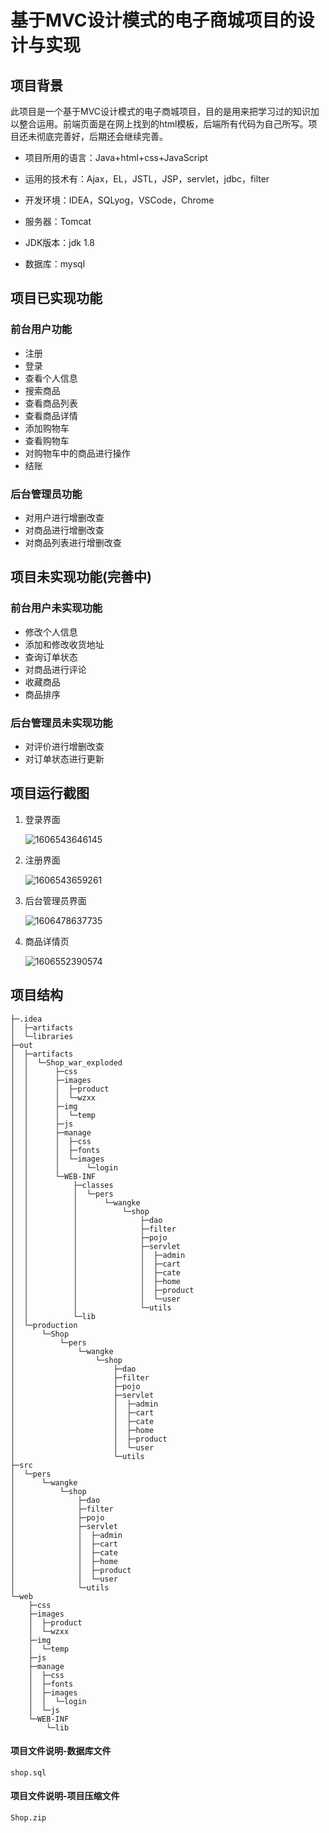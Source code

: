 # 基于MVC设计模式的电子商城项目的设计与实现

## 项目背景

此项目是一个基于MVC设计模式的电子商城项目，目的是用来把学习过的知识加以整合运用。前端页面是在网上找到的html模板，后端所有代码为自己所写。项目还未彻底完善好，后期还会继续完善。

- 项目所用的语言：Java+html+css+JavaScript

- 运用的技术有：Ajax，EL，JSTL，JSP，servlet，jdbc，filter
- 开发环境：IDEA，SQLyog，VSCode，Chrome
- 服务器：Tomcat
- JDK版本：jdk 1.8
- 数据库：mysql

## 项目已实现功能

### 前台用户功能

- 注册
- 登录
- 查看个人信息
- 搜索商品
- 查看商品列表
- 查看商品详情
- 添加购物车
- 查看购物车
- 对购物车中的商品进行操作
- 结账

### 后台管理员功能

- 对用户进行增删改查
- 对商品进行增删改查
- 对商品列表进行增删改查

## 项目未实现功能(完善中)

### 前台用户未实现功能

- 修改个人信息
- 添加和修改收货地址
- 查询订单状态
- 对商品进行评论
- 收藏商品
- 商品排序

### 后台管理员未实现功能

- 对评价进行增删改查
- 对订单状态进行更新

## 项目运行截图

1. 登录界面

   ![1606543646145](img/1.png)

2. 注册界面

   ![1606543659261](img/2.png)

3. 后台管理员界面

   ![1606478637735](img/3.png)

4. 商品详情页

   ![1606552390574](img/4.png)

## 项目结构

```
├─.idea
│  ├─artifacts
│  └─libraries
├─out
│  ├─artifacts
│  │  └─Shop_war_exploded
│  │      ├─css
│  │      ├─images
│  │      │  ├─product
│  │      │  └─wzxx
│  │      ├─img
│  │      │  └─temp
│  │      ├─js
│  │      ├─manage
│  │      │  ├─css
│  │      │  ├─fonts
│  │      │  └─images
│  │      │      └─login
│  │      └─WEB-INF
│  │          ├─classes
│  │          │  └─pers
│  │          │      └─wangke
│  │          │          └─shop
│  │          │              ├─dao
│  │          │              ├─filter
│  │          │              ├─pojo
│  │          │              ├─servlet
│  │          │              │  ├─admin
│  │          │              │  ├─cart
│  │          │              │  ├─cate
│  │          │              │  ├─home
│  │          │              │  ├─product
│  │          │              │  └─user
│  │          │              └─utils
│  │          └─lib
│  └─production
│      └─Shop
│          └─pers
│              └─wangke
│                  └─shop
│                      ├─dao
│                      ├─filter
│                      ├─pojo
│                      ├─servlet
│                      │  ├─admin
│                      │  ├─cart
│                      │  ├─cate
│                      │  ├─home
│                      │  ├─product
│                      │  └─user
│                      └─utils
├─src
│  └─pers
│      └─wangke
│          └─shop
│              ├─dao
│              ├─filter
│              ├─pojo
│              ├─servlet
│              │  ├─admin
│              │  ├─cart
│              │  ├─cate
│              │  ├─home
│              │  ├─product
│              │  └─user
│              └─utils
└─web
    ├─css
    ├─images
    │  ├─product
    │  └─wzxx
    ├─img
    │  └─temp
    ├─js
    ├─manage
    │  ├─css
    │  ├─fonts
    │  ├─images
    │  │  └─login
    │  └─js
    └─WEB-INF
        └─lib
```

#### 项目文件说明-数据库文件

```
shop.sql
```

#### 项目文件说明-项目压缩文件

```
Shop.zip
```


